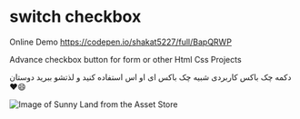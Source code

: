 # switch checkbox
Online Demo 
https://codepen.io/shakat5227/full/BapQRWP

Advance checkbox button for form or other Html Css Projects

دکمه چک باکس کاربردی شبیه چک باکس ای او اس
استفاده کنید و لذتشو ببرید دوستان ❤️😄

![Image of Sunny Land from the Asset Store](https://i.imgur.com/Fi01DE5.jpg)



